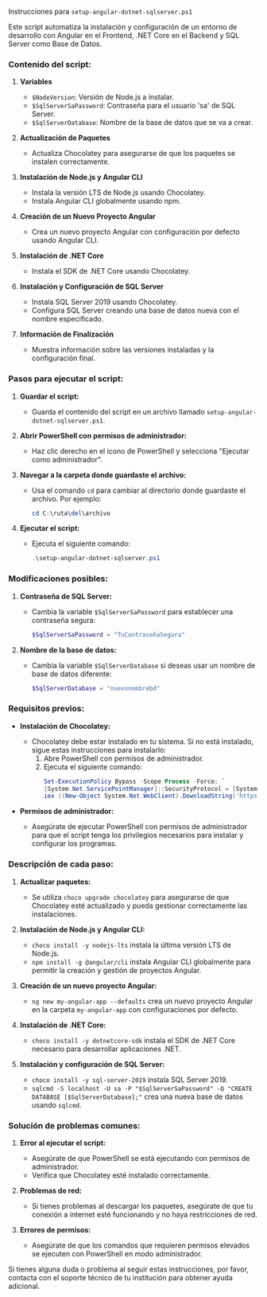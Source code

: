 Instrucciones para `setup-angular-dotnet-sqlserver.ps1`

Este script automatiza la instalación y configuración de un entorno de desarrollo con Angular en el Frontend, .NET Core en el Backend y SQL Server como Base de Datos.

### Contenido del script:

1. **Variables**
   - `$NodeVersion`: Versión de Node.js a instalar.
   - `$SqlServerSaPassword`: Contraseña para el usuario 'sa' de SQL Server.
   - `$SqlServerDatabase`: Nombre de la base de datos que se va a crear.

2. **Actualización de Paquetes**
   - Actualiza Chocolatey para asegurarse de que los paquetes se instalen correctamente.

3. **Instalación de Node.js y Angular CLI**
   - Instala la versión LTS de Node.js usando Chocolatey.
   - Instala Angular CLI globalmente usando npm.

4. **Creación de un Nuevo Proyecto Angular**
   - Crea un nuevo proyecto Angular con configuración por defecto usando Angular CLI.

5. **Instalación de .NET Core**
   - Instala el SDK de .NET Core usando Chocolatey.

6. **Instalación y Configuración de SQL Server**
   - Instala SQL Server 2019 usando Chocolatey.
   - Configura SQL Server creando una base de datos nueva con el nombre especificado.

7. **Información de Finalización**
   - Muestra información sobre las versiones instaladas y la configuración final.

### Pasos para ejecutar el script:

1. **Guardar el script:**
   - Guarda el contenido del script en un archivo llamado `setup-angular-dotnet-sqlserver.ps1`.

2. **Abrir PowerShell con permisos de administrador:**
   - Haz clic derecho en el icono de PowerShell y selecciona "Ejecutar como administrador".

3. **Navegar a la carpeta donde guardaste el archivo:**
   - Usa el comando `cd` para cambiar al directorio donde guardaste el archivo. Por ejemplo:
     ```powershell
     cd C:\ruta\del\archivo
     ```

4. **Ejecutar el script:**
   - Ejecuta el siguiente comando:
     ```powershell
     .\setup-angular-dotnet-sqlserver.ps1
     ```

### Modificaciones posibles:

1. **Contraseña de SQL Server:**
   - Cambia la variable `$SqlServerSaPassword` para establecer una contraseña segura:
     ```powershell
     $SqlServerSaPassword = "TuContraseñaSegura"
     ```

2. **Nombre de la base de datos:**
   - Cambia la variable `$SqlServerDatabase` si deseas usar un nombre de base de datos diferente:
     ```powershell
     $SqlServerDatabase = "nuevonombrebd"
     ```

### Requisitos previos:

- **Instalación de Chocolatey:**
  - Chocolatey debe estar instalado en tu sistema. Si no está instalado, sigue estas instrucciones para instalarlo:
    1. Abre PowerShell con permisos de administrador.
    2. Ejecuta el siguiente comando:
       ```powershell
       Set-ExecutionPolicy Bypass -Scope Process -Force; `
       [System.Net.ServicePointManager]::SecurityProtocol = [System.Net.ServicePointManager]::SecurityProtocol -bor 3072; `
       iex ((New-Object System.Net.WebClient).DownloadString('https://chocolatey.org/install.ps1'))
       ```

- **Permisos de administrador:**
  - Asegúrate de ejecutar PowerShell con permisos de administrador para que el script tenga los privilegios necesarios para instalar y configurar los programas.

### Descripción de cada paso:

1. **Actualizar paquetes:**
   - Se utiliza `choco upgrade chocolatey` para asegurarse de que Chocolatey esté actualizado y pueda gestionar correctamente las instalaciones.

2. **Instalación de Node.js y Angular CLI:**
   - `choco install -y nodejs-lts` instala la última versión LTS de Node.js.
   - `npm install -g @angular/cli` instala Angular CLI globalmente para permitir la creación y gestión de proyectos Angular.

3. **Creación de un nuevo proyecto Angular:**
   - `ng new my-angular-app --defaults` crea un nuevo proyecto Angular en la carpeta `my-angular-app` con configuraciones por defecto.

4. **Instalación de .NET Core:**
   - `choco install -y dotnetcore-sdk` instala el SDK de .NET Core necesario para desarrollar aplicaciones .NET.

5. **Instalación y configuración de SQL Server:**
   - `choco install -y sql-server-2019` instala SQL Server 2019.
   - `sqlcmd -S localhost -U sa -P "$SqlServerSaPassword" -Q "CREATE DATABASE [$SqlServerDatabase];"` crea una nueva base de datos usando `sqlcmd`.

### Solución de problemas comunes:

1. **Error al ejecutar el script:**
   - Asegúrate de que PowerShell se está ejecutando con permisos de administrador.
   - Verifica que Chocolatey esté instalado correctamente.

2. **Problemas de red:**
   - Si tienes problemas al descargar los paquetes, asegúrate de que tu conexión a internet esté funcionando y no haya restricciones de red.

3. **Errores de permisos:**
   - Asegúrate de que los comandos que requieren permisos elevados se ejecuten con PowerShell en modo administrador.

Si tienes alguna duda o problema al seguir estas instrucciones, por favor, contacta con el soporte técnico de tu institución para obtener ayuda adicional.

